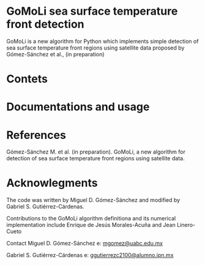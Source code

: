 # GoMoLi sea surface temperature front detection
GoMoLi is a new algorithm for Python which implements simple detection of sea surface temperature front regions using satellite data proposed by Gómez-Sánchez et al., (in preparation)

# Contets 


# Documentations and usage

# References
Gómez-Sánchez M. et al. (in preparation). GoMoLi, a new algorithm for detection of sea surface temperature front regions using satellite data. 

# Acknowlegments 

The code was written by Miguel D. Gómez-Sánchez and modified by Gabriel S. Gutiérrez-Cárdenas. 

Contributions to the GoMoLi algorithm definitiona and its numerical implementation include Enrique de Jesús Morales-Acuña and Jean Linero-Cueto

Contact 
Miguel D. Gómez-Sánchez
e: mgomez@uabc.edu.mx

Gabriel S. Gutiérrez-Cárdenas
e: ggutierrezc2100@alumno.ipn.mx 


